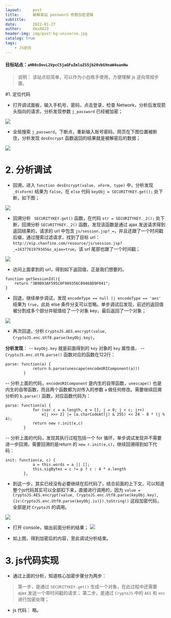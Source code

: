 ```yaml
---
layout:     post
title:      破解某站 password 参数加密逻辑
subtitle:   
date:       2022-01-27
author:     dex0423
header-img: img/post-bg-universe.jpg
catalog: true
tags:
    - JS逆向
---
```


#### 目标站点：`aHR0cDovL2VpcC5jaGFuZmluZS5jb20vbG9naW4uanNw`

>说明： 该站点较简单，可以作为小白练手使用，方便理解 js 逆向常规步骤。

#1. 定位代码
- 打开调试面板，输入手机号、密码，点击登录，检查 Network，分析后发现箭头指向的请求，分析发现参数 `j_password` 已经被加密；

![]({{site.baseurl}}/img-post/password-1.png)
- 全局搜索 `j_password`，下断点，重新输入账号密码，网页在下图位置被断住，分析发现 `desEncrypt` 函数返回的结果就是被解密后的数据；

![]({{site.baseurl}}/img-post/password-2.png)
# 2. 分析调试
- 回溯，进入 `function desEncrypt(value, xForm, type)` 中，分析发现 `_0(xForm)` 结果为 `false`，在 `else` 代码 `keyObj = SECURITYKEY.get();` 处下断，如下图；

![]({{site.baseurl}}/img-post/password-3.png)
- 回溯分析 ` SECURITYKEY.get()` 函数，在代码 `str = SECURITYKEY._2();` 处下断，回溯分析 `SECURITYKEY._2()` 函数，发现该函数是通过 ajax 发送请求得到返回结果的，请求的 url 中包含 `js/session.jsp?_=`，并且还跟了一个时间戳后缀，通过搜索过滤请求，找到了目标 url： `http://eip.chanfine.com/resource/js/session.jsp?_=1637761979345&s_ajax=true`，该 url 尾部也跟了一个时间戳；

![]({{site.baseurl}}/img-post/password-4.png)
- 访问上面拿到的 url，得到如下返回值，正是我们想要的。
```
function getSessionId(){
	return "3B9B93AF595C0F909356C09468D9F041";
}
```
- 回退，继续单步调试，发现 `encodeType == null || encodeType == 'aes'` 结果为 `true`，此处 else 条件分支可以忽略。单步调试后发现，前述的返回值被分割成多个部分并赋值给了一个对象 key，最后返回了一个对象；

![]({{site.baseurl}}/img-post/password-5.png)

- 再次回退，分析 `CryptoJS.AES.encrypt(value, CryptoJS.enc.Utf8.parse(keyObj.key)`，

**分析发现**：
-- `keyObj.key` 就是前面得到的 `key` 对象的 `key` 属性值，
-- `CryptoJS.enc.Utf8.parse()` 函数对应的函数在122行：
```
parse: function(a) {
            return b.parse(unescape(encodeURIComponent(a)))
        }
```
-- 分析上面的代码，`encodeURIComponent` 是内生的自带函数，`unescape()` 也是内生的自带函数，而且两个函数都为对传入的参数 `a` 做任何修改。需要继续回溯分析的 `b.parse()` 函数，对应函数代码为：
```
parse: function(a) {
            for (var c = a.length, e = [], j = 0; j < c; j++)
                e[j >>> 2] |= (a.charCodeAt(j) & 255) << 24 - 8 * (j % 4);
            return new r.init(e,c)
        }
```
-- 分析上面的代码，发现其执行过程包括一个 for 循环，单步调试发现并不需要进一步回溯，需要回溯的是return 的 `new r.init(e,c)`，继续回溯得到如下代码：
```
init: function(a, c) {
            a = this.words = a || [];
            this.sigBytes = c != p ? c : 4 * a.length
        },
```
- 到这一步，其实已经没有必要继续在扣代码了，结合前面的上下文，可以知道整个js代码其实可以全部扣下来，直接进行调用的，因为 `value = CryptoJS.AES.encrypt(value, CryptoJS.enc.Utf8.parse(keyObj.key), {iv:CryptoJS.enc.Utf8.parse(keyObj.iv)}).toString()` 这段加密代码，全部是对 `CryptoJS` 的调用。

![]({{site.baseurl}}/img-post/password-5.png)
- 打开 console，输出前面分析的结果；
![]({{site.baseurl}}/img-post/password-5.png)

- 如上图，得到加密后的内容，至此调试分析结束。
# 3. js代码实现
- 通过上面的分析，知道核心加密步骤分为两步：
>第一步，是通过 `SECURITYKEY.get()` 生成一个对象，在此过程中还需要 ajax 发送一个带时间戳的请求；
第二步，是通过 `CryptoJS` 中的 `AES` 和 `enc` 进行加密处理；
- js 代码：
  略。